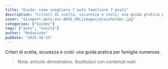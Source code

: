 ```yaml
---
title: "Guida: come scegliere l'auto familiare 7 posti"
description: "Criteri di scelta, sicurezza e costi: una guida pratica per famiglie numerose."
cover: "${import.meta.env.BASE_URL}images/placeholder.jpg"
categories: ["Guides"]
tags: ["auto", "novità"]
author: "Redazione"
pubDate: "2025-10-15"
---
```


Criteri di scelta, sicurezza e costi: una guida pratica per famiglie numerose.

> Nota: articolo dimostrativo. Sostituisci con contenuti reali.
